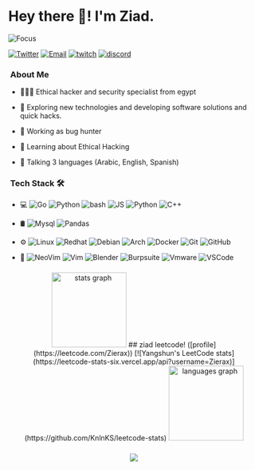 <h1>Hey there 👋! I'm Ziad.</h1>


![Focus](https://img.shields.io/badge/Focus-Backend-brightgreen)

<a href="https://twitter.com/Zierax_x" target="_blank"><img src="https://img.shields.io/badge/-Twitter-333333?style=flat&logo=twitter" alt="Twitter"></a>
<a href="mailto:zs.01117875692@gmail.com" target="_blank"><img src="https://img.shields.io/badge/-Email-333333?style=flat&logo=gmail" alt="Email"></a>
<a href="https://twitch.tv/Zierax_x" target="_blank"><img src="https://img.shields.io/badge/-twitch-333333?style=flat&logo=twitch" alt="twitch"></a>
<a href="https://discotd.com/Zierax" target="_blank"><img src="https://img.shields.io/badge/-discord-333333?style=flat&logo=discord" alt="discord"></a>

<h3>  &nbsp;About Me  </h3>

- 👨🏻‍💻 Ethical hacker and security specialist from egypt

- 🤔 Exploring new technologies and developing software solutions and quick hacks.
  
- 💼 Working as bug hunter
  
- 🌱 Learning about Ethical Hacking
  
- 💬 Talking 3 languages (Arabic, English, Spanish)


<h3>  &nbsp;Tech Stack 🛠 </h3>

- 💻
  ![Go](https://img.shields.io/badge/-Go-333333?style=flat&logo=go)
  ![Python](https://img.shields.io/badge/-Python-333333?style=flat&logo=python)
  ![bash](https://img.shields.io/badge/-bash-333333?style=flat&logo=shell)
  ![JS](https://img.shields.io/badge/-javascript-333333?style=flat&logo=javascript)
  ![Python](https://img.shields.io/badge/-python-333333?style=flat&logo=python)
  ![C++](https://img.shields.io/badge/-c++-333333?style=flat&logo=c++)
  
- 🛢
  ![Mysql](https://img.shields.io/badge/-mysql-333333?style=flat&logo=mysql&logoColor=316192)
  ![Pandas](https://img.shields.io/badge/-pandas-333333?style=flat&logo=pandas&logoColor=316192)
  
- ⚙️
  ![Linux](https://img.shields.io/badge/-Linux-333333?style=flat&logo=linux)
  ![Redhat](https://img.shields.io/badge/-redhat-333333?style=flat&logo=redhat)
  ![Debian](https://img.shields.io/badge/-debian-333333?style=flat&logo=debian)
  ![Arch](https://img.shields.io/badge/-arch-333333?style=flat&logo=archlinux)
  ![Docker](https://img.shields.io/badge/-Dcoker-333333?style=flat&logo=docker)
  ![Git](https://img.shields.io/badge/-Git-333333?style=flat&logo=git)
  ![GitHub](https://img.shields.io/badge/-GitHub-333333?style=flat&logo=github)
  
- 🔧
  ![NeoVim](https://img.shields.io/badge/-NeoVim-333333?style=flat&logo=neovim)
  ![Vim](https://img.shields.io/badge/-Vim-333333?style=flat&logo=vim)
  ![Blender](https://img.shields.io/badge/-blender-333333?style=flat&logo=blender)
  ![Burpsuite](https://img.shields.io/badge/-burpsuite-333333?style=flat&logo=burpsuite)
  ![Vmware](https://img.shields.io/badge/-vmware-333333?style=flat&logo=vmware)
  ![VSCode](https://img.shields.io/badge/-VSCode-333333?style=flat&logo=visualstudiocode&logoColor=277dff)
  

###

<div align="center">
  <img src="https://github-readme-stats.vercel.app/api?username=Zierax&hide_title=false&hide_rank=false&show_icons=true&include_all_commits=true&count_private=true&disable_animations=false&theme=dracula&locale=en&hide_border=false" height="150" alt="stats graph"  />
## ziad leetcode! ([profile](https://leetcode.com/Zierax))
[![Yangshun's LeetCode stats](https://leetcode-stats-six.vercel.app/api?username=Zierax)](https://github.com/KnlnKS/leetcode-stats)
  <img src="https://github-readme-stats.vercel.app/api/top-langs?username=Zierax&locale=en&hide_title=false&layout=compact&card_width=320&langs_count=5&theme=dracula&hide_border=false" height="150" alt="languages graph"  />
</div>

###

###

<div align="center">
  <img src="https://profile-counter.glitch.me/Zierax/count.svg?"  />
</div>

###
